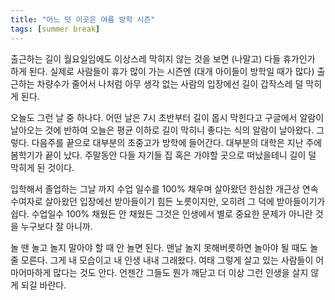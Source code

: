 ```yaml
---
title: "어느 덧 이곳은 여름 방학 시즌"
tags: [summer break]
---
```


출근하는 길이 월요일임에도 이상스레 막히지 않는 것을 보면 (나말고) 다들 휴가인가 하게 된다. 실제로 사람들이 휴가 많이 가는 시즌엔 (대개 아이들이 방학일 때가 많다) 출근하는 차량수가 줄어서 나처럼 아무 생각 없는 사람의 입장에선 길이 갑작스레 덜 막히게 된다. 

오늘도 그런 날 중 하나다. 어떤 날은 7시 초반부터 길이 몹시 막힌다고 구글에서 알람이 날아오는 것에 반하여 오늘은 평균 이하로 길이 막히니 좋다는 식의 알람이 날아왔다. 그렇다. 다음주를 끝으로 대부분의 초중고가 방학에 들어간다. 대부분의 대학은 지난 주에 봄학기가 끝이 났다. 주말동안 다들 자기들 집 혹은 가야할 곳으로 떠났을테니 길이 덜 막히게 된 것이다. 

입학해서 졸업하는 그날 까지 수업 일수를 100% 채우며 살아왔던 한심한 개근상 연속 수여자로 살아왔던 입장에선 받아들이기 힘든 노릇이지만, 오히려 그 덕에 받아들이기가 쉽다. 수업일수 100% 채웠든 안 채웠든 그것은 인생에서 별로 중요한 문제가 아니란 것을 누구보다 잘 아니까. 

놀 땐 놀고 놀지 말아야 할 때 안 놀면 된다. 맨날 놀지 못해버릇하면 놀아야 될 때도 놀 줄 모른다. 그게 내 모습이고 내 인생 내내 그래왔다. 여태 그렇게 살고 있는 사람들이 어마어마하게 많다는 것도 안다. 언젠간 그들도 뭔가 깨닫고 더 이상 그런 인생을 살지 않게 되길 바란다. 